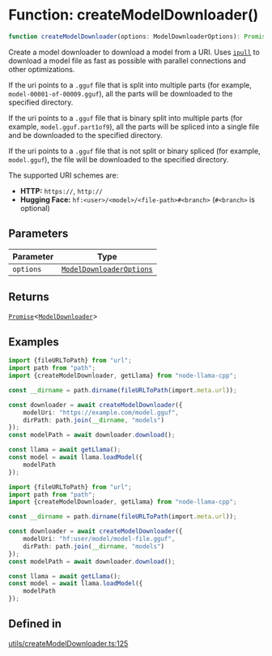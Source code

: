 # Function: createModelDownloader()

```ts
function createModelDownloader(options: ModelDownloaderOptions): Promise<ModelDownloader>
```

Create a model downloader to download a model from a URI.
Uses [`ipull`](https://github.com/ido-pluto/ipull) to download a model file as fast as possible with parallel connections
and other optimizations.

If the uri points to a `.gguf` file that is split into multiple parts (for example, `model-00001-of-00009.gguf`),
all the parts will be downloaded to the specified directory.

If the uri points to a `.gguf` file that is binary split into multiple parts (for example, `model.gguf.part1of9`),
all the parts will be spliced into a single file and be downloaded to the specified directory.

If the uri points to a `.gguf` file that is not split or binary spliced (for example, `model.gguf`),
the file will be downloaded to the specified directory.

The supported URI schemes are:
- **HTTP:** `https://`, `http://`
- **Hugging Face:** `hf:<user>/<model>/<file-path>#<branch>` (`#<branch>` is optional)

## Parameters

| Parameter | Type |
| ------ | ------ |
| `options` | [`ModelDownloaderOptions`](../type-aliases/ModelDownloaderOptions.md) |

## Returns

[`Promise`](https://developer.mozilla.org/docs/Web/JavaScript/Reference/Global_Objects/Promise)&lt;[`ModelDownloader`](../classes/ModelDownloader.md)&gt;

## Examples

```typescript
import {fileURLToPath} from "url";
import path from "path";
import {createModelDownloader, getLlama} from "node-llama-cpp";

const __dirname = path.dirname(fileURLToPath(import.meta.url));

const downloader = await createModelDownloader({
    modelUri: "https://example.com/model.gguf",
    dirPath: path.join(__dirname, "models")
});
const modelPath = await downloader.download();

const llama = await getLlama();
const model = await llama.loadModel({
    modelPath
});
```

```typescript
import {fileURLToPath} from "url";
import path from "path";
import {createModelDownloader, getLlama} from "node-llama-cpp";

const __dirname = path.dirname(fileURLToPath(import.meta.url));

const downloader = await createModelDownloader({
    modelUri: "hf:user/model/model-file.gguf",
    dirPath: path.join(__dirname, "models")
});
const modelPath = await downloader.download();

const llama = await getLlama();
const model = await llama.loadModel({
    modelPath
});
```

## Defined in

[utils/createModelDownloader.ts:125](https://github.com/withcatai/node-llama-cpp/blob/6405ee945e792651123189aae2612212095765b6/src/utils/createModelDownloader.ts#L125)
